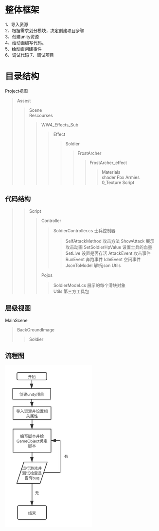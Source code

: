 # 整体框架
1、导入资源     
2、根据需求划分模块，决定创建项目步骤     
3、创建unity资源     
4、给动画编写代码。  
5、给动画创建事件  
6、调试代码
7、调试项目
# 目录结构
Project视图
> Assest  
>> Scene  
>> Rescourses 
>>> WW4_Effects_Sub
>>>> Effect
>>>>> Soldier
>>>>>> FrostArcher
>>>>>>> FrostArcher_effect
>>>>>>>> Materials  
>>>>>>>> shader
>>>> Fbx
>>>>> Armies
>>>>>> 0_Texture
>> Script  
## 代码结构
>> Script 
>>> Controller
>>>> SoldierController.cs 士兵控制器
>>>>> SelfAttackMethod 攻击方法
>>>>> ShowAttack 展示攻击动画
>>>>> SetSoldierHpValue 设置士兵的血量
>>>>> SetLive 设置是否存活
>>>>> AttackEvent 攻击事件
>>>>> RunEvent 奔跑事件
>>>>> IdleEvent 空闲事件  
>>>>> JsonToModel 解析json
>>> Utils
>>>> 
>>> Pojos  
>>>> SoldierModel.cs 展示的每个滑块对象  
>>> Utils 第三方工具包  
## 层级视图

MainScene
> BackGroundImage
>> Soldier
## 流程图
![Image text](https://github.com/89trillion-liuhao/myTest/blob/main/1.png)
